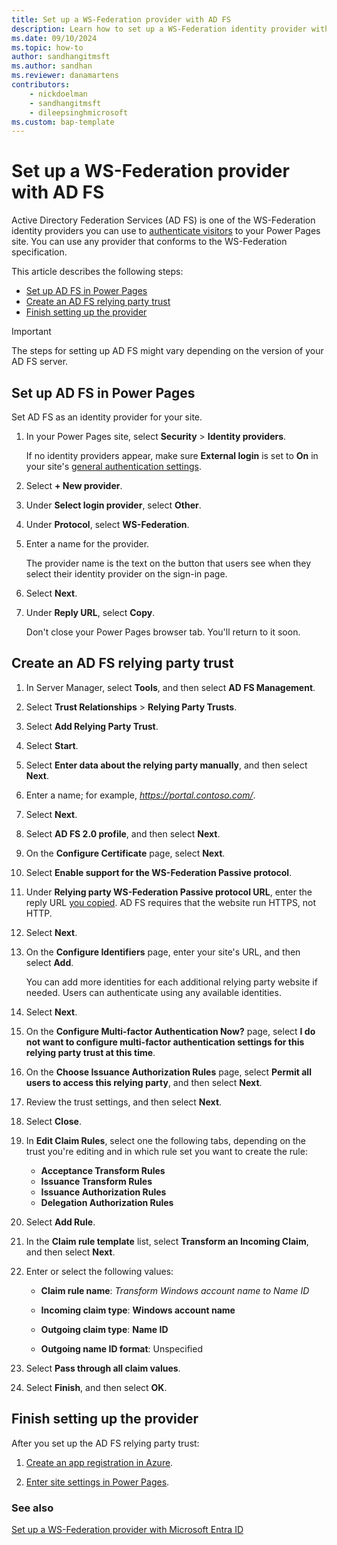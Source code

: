 ```yaml
---
title: Set up a WS-Federation provider with AD FS
description: Learn how to set up a WS-Federation identity provider with Active Directory Federation Services (AD FS) for use with sites you create with Microsoft Power Pages.
ms.date: 09/10/2024
ms.topic: how-to
author: sandhangitmsft
ms.author: sandhan
ms.reviewer: danamartens
contributors:
    - nickdoelman
    - sandhangitmsft
    - dileepsinghmicrosoft
ms.custom: bap-template
---
```


# Set up a WS-Federation provider with AD FS

Active Directory Federation Services (AD FS) is one of the WS-Federation identity providers you can use to [authenticate visitors](configure-site.md) to your Power Pages site. You can use any provider that conforms to the WS-Federation specification.

This article describes the following steps:

- [Set up AD FS in Power Pages](#set-up-ad-fs-in-power-pages)
- [Create an AD FS relying party trust](#create-an-ad-fs-relying-party-trust)
- [Finish setting up the provider](#finish-setting-up-the-provider)

> [!IMPORTANT]
> The steps for setting up AD FS might vary depending on the version of your AD FS server.

## Set up AD FS in Power Pages

Set AD FS as an identity provider for your site.

1. In your Power Pages site, select **Security** > **Identity providers**.

    If no identity providers appear, make sure **External login** is set to **On** in your site's [general authentication settings](configure-site.md#select-general-authentication-settings).

1. Select **+ New provider**.

1. Under **Select login provider**, select **Other**.

1. Under **Protocol**, select **WS-Federation**.

1. Enter a name for the provider.

    The provider name is the text on the button that users see when they select their identity provider on the sign-in page.

1. Select **Next**.

1. Under **Reply URL**, select **Copy**.

    Don't close your Power Pages browser tab. You'll return to it soon.

## Create an AD FS relying party trust

1. In Server Manager, select **Tools**, and then select **AD FS Management**.

1. Select **Trust Relationships** > **Relying Party Trusts**.

1. Select **Add Relying Party Trust**.

1. Select **Start**.

1. Select **Enter data about the relying party manually**, and then select **Next**.

1. Enter a name; for example, *https://portal.contoso.com/*.

1. Select **Next**.

1. Select **AD FS 2.0 profile**, and then select **Next**.

1. On the **Configure Certificate** page, select **Next**.

1. Select **Enable support for the WS-Federation Passive protocol**.

1. Under **Relying party WS-Federation Passive protocol URL**, enter the reply URL [you copied](#set-up-ad-fs-in-power-pages). AD FS requires that the website run HTTPS, not HTTP.

1. Select **Next**.

1. On the **Configure Identifiers** page, enter your site's URL, and then select **Add**.

    You can add more identities for each additional relying party website if needed. Users can authenticate using any available identities.

1. Select **Next**.

1. On the **Configure Multi-factor Authentication Now?** page, select **I do not want to configure multi-factor authentication settings for this relying party trust at this time**.

1. On the **Choose Issuance Authorization Rules** page, select **Permit all users to access this relying party**, and then select **Next**.

1. Review the trust settings, and then select **Next**.

1. Select **Close**.

1. In **Edit Claim Rules**, select one the following tabs, depending on the trust you're editing and in which rule set you want to create the rule:

    - **Acceptance Transform Rules**
    - **Issuance Transform Rules**
    - **Issuance Authorization Rules**
    - **Delegation Authorization Rules**

1. Select **Add Rule**.

1. In the **Claim rule template** list, select **Transform an Incoming Claim**, and then select **Next**.

1. Enter or select the following values:

    - **Claim rule name**: *Transform Windows account name to Name ID*

    - **Incoming claim type**: **Windows account name**

    - **Outgoing claim type**: **Name ID**

    - **Outgoing name ID format**: Unspecified

1. Select **Pass through all claim values**.

1. Select **Finish**, and then select **OK**.

## Finish setting up the provider

After you set up the AD FS relying party trust:

1. [Create an app registration in Azure](ws-federation-settings-azure-ad.md#create-an-app-registration-in-azure).

1. [Enter site settings in Power Pages](ws-federation-settings-azure-ad.md#enter-site-settings-in-power-pages).

### See also

[Set up a WS-Federation provider with Microsoft Entra ID](ws-federation-settings-azure-ad.md)